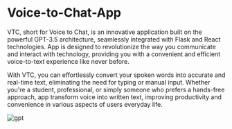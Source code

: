 # Voice-to-Chat-App

VTC, short for Voice to Chat, is an innovative application built on the powerful GPT-3.5 architecture, seamlessly integrated with Flask and React technologies. App is designed to revolutionize the way you communicate and interact with technology, providing you with a convenient and efficient voice-to-text experience like never before.

With VTC, you can effortlessly convert your spoken words into accurate and real-time text, eliminating the need for typing or manual input. Whether you're a student, professional, or simply someone who prefers a hands-free approach, app transform voice into written text, improving productivity and convenience in various aspects of users everyday life.

![gpt](https://github.com/anupa-perera/Voice-to-Chat-App/assets/121441837/8f43c354-649d-4b1a-9184-1cda228c74cd)
